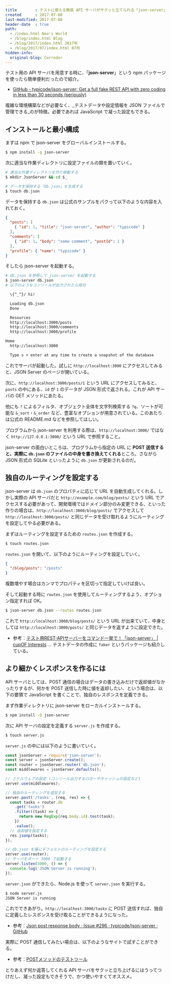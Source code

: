 ```yaml
---
title        : テストに使える簡易 API サーバがサクッと立てられる「json-server」
created      : 2017-07-08
last-modified: 2017-07-08
header-date  : true
path:
  - /index.html Neo's World
  - /blog/index.html Blog
  - /blog/2017/index.html 2017年
  - /blog/2017/07/index.html 07月
hidden-info:
  original-blog: Corredor
---
```


テスト用の API サーバを用意する時に、「**json-server**」という npm パッケージを使ったら簡単便利だったので紹介。

- [GitHub - typicode/json-server: Get a full fake REST API with zero coding in less than 30 seconds (seriously)](https://github.com/typicode/json-server)

複雑な環境構築などが必要なく、_テストデータや設定情報を JSON ファイルで管理できる_のが特徴。必要であれば JavaScript で凝った設定もできる。

## インストールと最小構成

まずは npm で json-server をグローバルインストールする。

```bash
$ npm install -g json-server
```

次に適当な作業ディレクトリに設定ファイルの類を置いていく。

```bash
# 適当な作業ディレクトリを作り移動する
$ mkdir JsonServer && cd $_

# データを保持する「db.json」を生成する
$ touch db.json
```

データを保持する `db.json` は公式のサンプルをパクって以下のような内容を入れておく。

```json
{
  "posts": [
    { "id": 1, "title": "json-server", "author": "typicode" }
  ],
  "comments": [
    { "id": 1, "body": "some comment", "postId": 1 }
  ],
  "profile": { "name": "typicode" }
}
```

そしたら json-server を起動する。

```bash
# db.json を参照して json-server を起動する
$ json-server db.json
# 以下のようなコンソールが出力されたら成功

  \{^_^}/ hi!

  Loading db.json
  Done

  Resources
  http://localhost:3000/posts
  http://localhost:3000/comments
  http://localhost:3000/profile

Home
  http://localhost:3000

  Type s + enter at any time to create a snapshot of the database
```

これでサーバが起動した。試しに `http://localhost:3000` にアクセスしてみると、JSON Server のページが開いている。

次に、`http://localhost:3000/posts/1` という URL にアクセスしてみると、`posts` の中にある、`id` が `1` のデータが JSON 形式で返される。これが API サーバの GET メソッドにあたる。

他にも `?` によるフィルタ、オブジェクト全体を文字列検索する `?q`、ソートが可能な `&_sort`・`&_order` など、豊富なオプションが用意されている。このあたりは公式の README.md などを参照してほしい。

プログラムから json-server を利用する際は、`http://localhost:3000/` ではなく `http://127.0.0.1:3000/` という URL で参照すること。

json-server の面白いところは、プログラムから指定の URL に **POST 送信すると、実際に `db.json` のファイルの中身を書き換えてくれる**ところ。さながら JSON 形式の SQLite といったように `db.json` が更新されるのだ。

## 独自のルーティングを設定する

json-server は `db.json` のプロパティに応じて URL を自動生成してくれる。しかし実際の API サーバだと `http://example.com/blog/posts/` という URL でアクセスする必要があって、開発環境ではドメイン部分のみ変更できる、といった作りの場合は、`http://localhost:3000/blog/posts/` でアクセスして `http://localhost:3000/posts/` と同じデータを受け取れるようにルーティングを設定してやる必要がある。

まずはルーティングを設定するための `routes.json` を作成する。

```bash
$ touch routes.json
```

`routes.json` を開いて、以下のようにルーティングを設定していく。

```json
{
  "/blog/posts": "/posts"
}
```

複数増やす場合はカンマでプロパティを区切って指定していけば良い。

そして起動する時に `routes.json` を使用してルーティングするよう、オプション指定すれば OK。

```bash
$ json-server db.json --routes routes.json
```

これで `http://localhost:3000/blog/posts/` という URL が出来ていて、中身としては `http://localhost:3000/posts/` と同じデータを返すように設定できた。

- 参考：[テスト用REST-APIサーバーをコマンド一発で！「json-server」 | cupOF Interests](http://co.bsnws.net/article/239) … テストデータの作成に `faker` というパッケージも紹介している。

## より細かくレスポンスを作るには

API サーバとしては、POST 通信の場合はデータの書き込みだけで返却値がなかったりするが、何かを POST 送信した時に値を返却したい、という場合は、以下の要領で JavaScript を書くことで、独自のレスポンスを定義できる。

まず作業ディレクトリに json-server をローカルインストールする。

```bash
$ npm install -D json-server
```

次に API サーバの設定を定義する `server.js` を作成する。

```bash
$ touch server.js
```

`server.js` の中には以下のように書いていく。

```javascript
const jsonServer = require('json-server');
const server = jsonServer.create();
const router = jsonServer.router('db.json');
const middlewares = jsonServer.defaults();

// ミドルウェアの設定 (コンソール出力するロガーやキャッシュの設定など)
server.use(middlewares);

// 独自のルーティングを追加する
server.post('/tasks', (req, res) => {
  const tasks = router.db
    .get('tasks')
    .filter((task) => {
      return new RegExp(req.body.id).test(task);
    })
    .value();
  // 返却値を設定する
  res.jsonp(tasks);
});

// db.json を基にデフォルトのルーティングを設定する
server.use(router);
// サーバをポート 3000 で起動する
server.listen(3000, () => {
  console.log('JSON Server is running');
});
```

`server.json` ができたら、Node.js を使って `server.json` を実行する。

```bash
$ node server.js
JSON Server is running
```

これでできあがり。`http://localhost:3000/tasks` に POST 送信すれば、独自に定義したレスポンスを受け取ることができるようになった。

- 参考：[Json post response body · Issue #296 · typicode/json-server · GitHub](https://github.com/typicode/json-server/issues/296)

実際に POST 通信してみたい場合は、以下のようなサイトで試すことができる。

- 参考：[POSTメソッドのテストツール](http://so-zou.jp/web-app/network/post/)

とりあえず何か返答してくれる API サーバをサクッと立ち上げるにはうってつけだし、凝った設定もできそうで、かつ使いやすくてオススメ。
